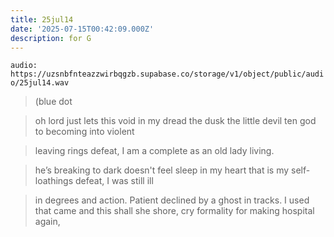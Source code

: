 ```yaml
---
title: 25jul14
date: '2025-07-15T00:42:09.000Z'
description: for G
---
```




`audio: https://uzsnbfnteazzwirbqgzb.supabase.co/storage/v1/object/public/audio/25jul14.wav`

> (blue dot

> oh lord just lets this void in my dread the dusk the little devil ten god to becoming into violent

> leaving rings defeat, I am a complete as an old lady living.

> he’s breaking to dark doesn't feel sleep in my heart that is my self-loathings defeat, I was still ill

> in degrees and action. Patient declined by a ghost in tracks. I used that came and this shall she shore, cry formality for making hospital again,